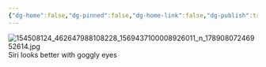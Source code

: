```yaml
---
{"dg-home":false,"dg-pinned":false,"dg-home-link":false,"dg-publish":true,"tags":["dgblip"],"disabled rules":["yaml-title","yaml-title-alias","file-name-heading"],"title":"philipp on instagram @ 2021-02-28","created-date":"2021-02-28T13:00:00","updated-date":"2025-05-02T17:43:08","dg-path":"blips/17890807246952614.md","permalink":"/blips/17890807246952614/","dgPassFrontmatter":true}
---
```



![154508124_462647988108228_1569437100008926011_n_17890807246952614.jpg](/img/user/attachments/154508124_462647988108228_1569437100008926011_n_17890807246952614.jpg)
Siri looks better with goggly eyes



